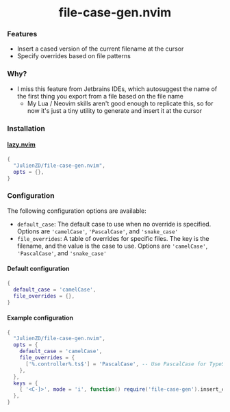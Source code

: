 
<h1 align="center">file-case-gen.nvim</h1>

### Features

- Insert a cased version of the current filename at the cursor
- Specify overrides based on file patterns

### Why?

- I miss this feature from Jetbrains IDEs, which autosuggest the name of the first thing you export from a file based on the file name
  - My Lua / Neovim skills aren't good enough to replicate this, so for now it's just a tiny utility to generate and insert it at the cursor 

### Installation

#### [lazy.nvim](https://github.com/folke/lazy.nvim)

```lua
{
  "JulienZD/file-case-gen.nvim",
  opts = {}, 
}
```

### Configuration

The following configuration options are available:

- `default_case`: The default case to use when no override is specified. Options are `'camelCase'`, `'PascalCase'`, and `'snake_case'`
- `file_overrides`: A table of overrides for specific files. The key is the filename, and the value is the case to use. Options are `'camelCase'`, `'PascalCase'`, and `'snake_case'`

#### Default configuration

```lua
{
  default_case = 'camelCase',
  file_overrides = {},
}
```

#### Example configuration

```lua
{
  "JulienZD/file-case-gen.nvim",
  opts = {
    default_case = 'camelCase',
    file_overrides = {
      ['%.controller%.ts$'] = 'PascalCase', -- Use PascalCase for TypeScript files ending with 'controller'
    },
  },
  keys = {
    { '<C-]>', mode = 'i', function() require('file-case-gen').insert_cased_file_name() end, },
  },
}
```

